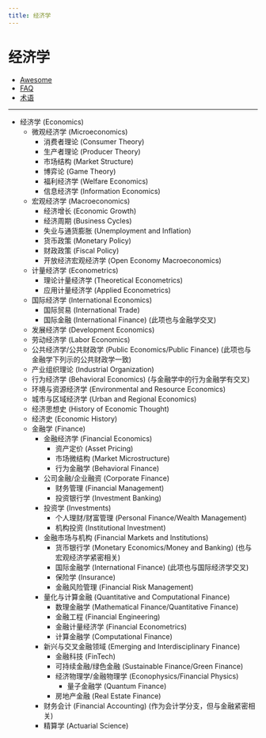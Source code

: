 ```yaml
---
title: 经济学
---
```


# 经济学

- [Awesome](./economics-awesome.md)
- [FAQ](./economics-faq.md)
- [术语](./economics-glossary.md)

---

- 经济学 (Economics)
  - 微观经济学 (Microeconomics)
    - 消费者理论 (Consumer Theory)
    - 生产者理论 (Producer Theory)
    - 市场结构 (Market Structure)
    - 博弈论 (Game Theory)
    - 福利经济学 (Welfare Economics)
    - 信息经济学 (Information Economics)
  - 宏观经济学 (Macroeconomics)
    - 经济增长 (Economic Growth)
    - 经济周期 (Business Cycles)
    - 失业与通货膨胀 (Unemployment and Inflation)
    - 货币政策 (Monetary Policy)
    - 财政政策 (Fiscal Policy)
    - 开放经济宏观经济学 (Open Economy Macroeconomics)
  - 计量经济学 (Econometrics)
    - 理论计量经济学 (Theoretical Econometrics)
    - 应用计量经济学 (Applied Econometrics)
  - 国际经济学 (International Economics)
    - 国际贸易 (International Trade)
    - 国际金融 (International Finance) (此项也与金融学交叉)
  - 发展经济学 (Development Economics)
  - 劳动经济学 (Labor Economics)
  - 公共经济学/公共财政学 (Public Economics/Public Finance) (此项也与金融学下列示的公共财政学一致)
  - 产业组织理论 (Industrial Organization)
  - 行为经济学 (Behavioral Economics) (与金融学中的行为金融学有交叉)
  - 环境与资源经济学 (Environmental and Resource Economics)
  - 城市与区域经济学 (Urban and Regional Economics)
  - 经济思想史 (History of Economic Thought)
  - 经济史 (Economic History)
  - 金融学 (Finance)
    - 金融经济学 (Financial Economics)
      - 资产定价 (Asset Pricing)
      - 市场微结构 (Market Microstructure)
      - 行为金融学 (Behavioral Finance)
    - 公司金融/企业融资 (Corporate Finance)
      - 财务管理 (Financial Management)
      - 投资银行学 (Investment Banking)
    - 投资学 (Investments)
      - 个人理财/财富管理 (Personal Finance/Wealth Management)
      - 机构投资 (Institutional Investment)
    - 金融市场与机构 (Financial Markets and Institutions)
      - 货币银行学 (Monetary Economics/Money and Banking) (也与宏观经济学紧密相关)
      - 国际金融学 (International Finance) (此项也与国际经济学交叉)
      - 保险学 (Insurance)
      - 金融风险管理 (Financial Risk Management)
    - 量化与计算金融 (Quantitative and Computational Finance)
      - 数理金融学 (Mathematical Finance/Quantitative Finance)
      - 金融工程 (Financial Engineering)
      - 金融计量经济学 (Financial Econometrics)
      - 计算金融学 (Computational Finance)
    - 新兴与交叉金融领域 (Emerging and Interdisciplinary Finance)
      - 金融科技 (FinTech)
      - 可持续金融/绿色金融 (Sustainable Finance/Green Finance)
      - 经济物理学/金融物理学 (Econophysics/Financial Physics)
        - 量子金融学 (Quantum Finance)
      - 房地产金融 (Real Estate Finance)
    - 财务会计 (Financial Accounting) (作为会计学分支，但与金融紧密相关)
    - 精算学 (Actuarial Science)
